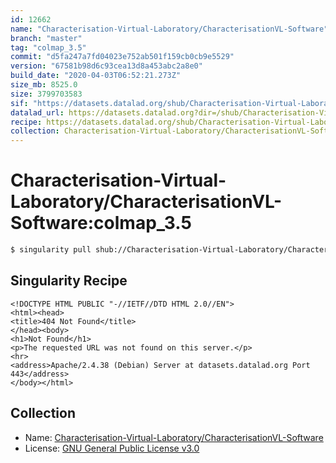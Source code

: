 ```yaml
---
id: 12662
name: "Characterisation-Virtual-Laboratory/CharacterisationVL-Software"
branch: "master"
tag: "colmap_3.5"
commit: "d5fa247a7fd04023e752ab501f159cb0cb9e5529"
version: "67581b98d6c93cea13d8a453abc2a8e0"
build_date: "2020-04-03T06:52:21.273Z"
size_mb: 8525.0
size: 3799703583
sif: "https://datasets.datalad.org/shub/Characterisation-Virtual-Laboratory/CharacterisationVL-Software/colmap_3.5/2020-04-03-d5fa247a-67581b98/67581b98d6c93cea13d8a453abc2a8e0.sif"
datalad_url: https://datasets.datalad.org?dir=/shub/Characterisation-Virtual-Laboratory/CharacterisationVL-Software/colmap_3.5/2020-04-03-d5fa247a-67581b98/
recipe: https://datasets.datalad.org/shub/Characterisation-Virtual-Laboratory/CharacterisationVL-Software/colmap_3.5/2020-04-03-d5fa247a-67581b98/Singularity
collection: Characterisation-Virtual-Laboratory/CharacterisationVL-Software
---
```


# Characterisation-Virtual-Laboratory/CharacterisationVL-Software:colmap_3.5

```bash
$ singularity pull shub://Characterisation-Virtual-Laboratory/CharacterisationVL-Software:colmap_3.5
```

## Singularity Recipe

```singularity
<!DOCTYPE HTML PUBLIC "-//IETF//DTD HTML 2.0//EN">
<html><head>
<title>404 Not Found</title>
</head><body>
<h1>Not Found</h1>
<p>The requested URL was not found on this server.</p>
<hr>
<address>Apache/2.4.38 (Debian) Server at datasets.datalad.org Port 443</address>
</body></html>
```

## Collection

 - Name: [Characterisation-Virtual-Laboratory/CharacterisationVL-Software](https://github.com/Characterisation-Virtual-Laboratory/CharacterisationVL-Software)
 - License: [GNU General Public License v3.0](https://api.github.com/licenses/gpl-3.0)

